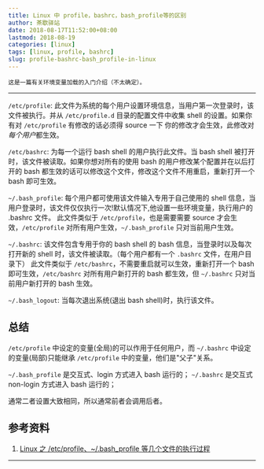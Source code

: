 ```yaml
---
title: Linux 中 profile，bashrc，bash_profile等的区别
author: 茶歇驿站
date: 2018-08-17T11:52:00+08:00
lastmod: 2018-08-19
categories: [linux]
tags: [linux, profile, bashrc]
slug: profile-bashrc-bash_profile-in-linux
---
```


    这是一篇有关环境变量加载的入门介绍（不太确定）。

----

`/etc/profile`: 此文件为系统的每个用户设置环境信息，当用户第一次登录时，该文件被执行。并从 `/etc/profile.d` 目录的配置文件中收集 shell 的设置。如果你有对 `/etc/profile` 有修改的话必须得 source 一下 你的修改才会生效，此修改对*每个用户*都生效。

`/etc/bashrc`: 为每一个运行 bash shell 的用户执行此文件。当 bash shell 被打开时，该文件被读取。如果你想对所有的使用 bash 的用户修改某个配置并在以后打开的 bash 都生效的话可以修改这个文件，修改这个文件不用重启，重新打开一个 bash 即可生效。

`~/.bash_profile`: 每个用户都可使用该文件输入专用于自己使用的 shell 信息，当用户登录时，该文件仅仅执行一次!默认情况下,他设置一些环境变量，执行用户的 .bashrc 文件。
此文件类似于 `/etc/profile`，也是需要需要 source 才会生效，`/etc/profile` 对所有用户生效，`~/.bash_profile` 只对当前用户生效。

`~/.bashrc`: 该文件包含专用于你的 bash shell 的 bash 信息，当登录时以及每次打开新的 shell 时，该文件被读取。（每个用户都有一个 `.bashrc` 文件，在用户目录下）
此文件类似于 `/etc/bashrc`，不需要重启就可以生效，重新打开一个 bash 即可生效，`/etc/bashrc` 对所有用户新打开的 bash 都生效，但 `~/.bashrc` 只对当前用户新打开的 bash 生效。

`~/.bash_logout`: 当每次退出系统(退出 bash shell)时，执行该文件。
<!--more-->

## 总结

`/etc/profile` 中设定的变量(全局)的可以作用于任何用户，而 `~/.bashrc` 中设定的变量(局部)只能继承 `/etc/profile` 中的变量，他们是"父子"关系。
 
`~/.bash_profile` 是交互式、login 方式进入 bash 运行的；
`~/.bashrc` 是交互式 non-login 方式进入 bash 运行的；

通常二者设置大致相同，所以通常前者会调用后者。

## 参考资料

1. [Linux 之 /etc/profile、~/.bash_profile 等几个文件的执行过程](https://blog.csdn.net/ithomer/article/details/6322892)

----

